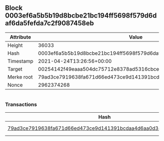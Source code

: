 ## Block 0003ef6a5b5b19d8bcbe21bc194ff5698f579d6daf6da5fefda7c2f9087458eb

Attribute | Value
--- | ---
Height | 36033
Hash | 0003ef6a5b5b19d8bcbe21bc194ff5698f579d6daf6da5fefda7c2f9087458eb
Timestamp | 2021-04-24T13:26:56+00:00
Target | 00254142f49eaaa504dc75712e8378ad5316cbcead634704b3734b6271167cc4
Merke root | 79ad3ce7919638fa671d66ed473ce9d141391bcdaa4d6aa0d38b6a0154ddd235
Nonce | 2962374268

```

```

### Transactions

Hash | Amount
--- | ---
[79ad3ce7919638fa671d66ed473ce9d141391bcdaa4d6aa0d38b6a0154ddd235](79ad3ce7919638fa671d66ed473ce9d141391bcdaa4d6aa0d38b6a0154ddd235.md) | 10.00000000 SKEPTI 
